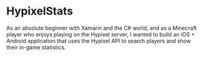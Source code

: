 # HypixelStats

As an absolute beginner with Xamarin and the C# world, and as a Minecraft player who enjoys playing on the Hypixel server, I wanted to build an iOS + Android application that uses the Hypixel API to search players and show their in-game statistics.
